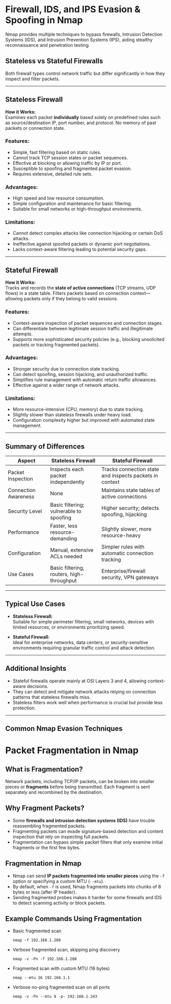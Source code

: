 # Firewall, IDS, and IPS Evasion & Spoofing in Nmap

Nmap provides multiple techniques to bypass firewalls, Intrusion Detection Systems (IDS), and Intrusion Prevention Systems (IPS), aiding stealthy reconnaissance and penetration testing.

## Stateless vs Stateful Firewalls

Both firewall types control network traffic but differ significantly in how they inspect and filter packets.

---

## Stateless Firewall

**How it Works:**  
Examines each packet **individually** based solely on predefined rules such as source/destination IP, port number, and protocol. No memory of past packets or connection state.

### Features:
- Simple, fast filtering based on static rules.
- Cannot track TCP session states or packet sequences.
- Effective at blocking or allowing traffic by IP or port.
- Susceptible to spoofing and fragmented packet evasion.
- Requires extensive, detailed rule sets.

### Advantages:
- High speed and low resource consumption.
- Simple configuration and maintenance for basic filtering.
- Suitable for small networks or high-throughput environments.

### Limitations:
- Cannot detect complex attacks like connection hijacking or certain DoS attacks.
- Ineffective against spoofed packets or dynamic port negotiations.
- Lacks context-aware filtering leading to potential security gaps.

---

## Stateful Firewall

**How it Works:**  
Tracks and records the **state of active connections** (TCP streams, UDP flows) in a state table. Filters packets based on connection context—allowing packets only if they belong to valid sessions.

### Features:
- Context-aware inspection of packet sequences and connection stages.
- Can differentiate between legitimate session traffic and illegitimate attempts.
- Supports more sophisticated security policies (e.g., blocking unsolicited packets or tracking fragmented packets).

### Advantages:
- Stronger security due to connection state tracking.
- Can detect spoofing, session hijacking, and unauthorized traffic.
- Simplifies rule management with automatic return traffic allowances.
- Effective against a wider range of network attacks.

### Limitations:
- More resource-intensive (CPU, memory) due to state tracking.
- Slightly slower than stateless firewalls under heavy load.
- Configuration complexity higher but improved with automated state management.

---

## Summary of Differences

| Aspect                | Stateless Firewall                                      | Stateful Firewall                               |
|-----------------------|--------------------------------------------------------|-------------------------------------------------|
| Packet Inspection     | Inspects each packet independently                     | Tracks connection state and inspects packets in context |
| Connection Awareness  | None                                                   | Maintains state tables of active connections     |
| Security Level        | Basic filtering; vulnerable to spoofing                | Higher security; detects spoofing, hijacking     |
| Performance           | Faster, less resource-demanding                        | Slightly slower, more resource-heavy             |
| Configuration         | Manual, extensive ACLs needed                          | Simpler rules with automatic connection tracking |
| Use Cases             | Basic filtering, routers, high-throughput              | Enterprise/firewall security, VPN gateways       |

---

## Typical Use Cases

- **Stateless Firewall:**  
  Suitable for simple perimeter filtering, small networks, devices with limited resources, or environments prioritizing speed.

- **Stateful Firewall:**  
  Ideal for enterprise networks, data centers, or security-sensitive environments requiring granular traffic control and attack detection.

---

## Additional Insights

- Stateful firewalls operate mainly at OSI Layers 3 and 4, allowing context-aware decisions.
- They can detect and mitigate network attacks relying on connection patterns that stateless firewalls miss.
- Stateless filters work well when performance is crucial but provide less protection.

---

## Common Nmap Evasion Techniques

# Packet Fragmentation in Nmap

## What is Fragmentation?
Network packets, including TCP/IP packets, can be broken into smaller pieces or **fragments** before being transmitted. Each fragment is sent separately and recombined by the destination.

## Why Fragment Packets?
- Some **firewalls and intrusion detection systems (IDS)** have trouble reassembling fragmented packets.
- Fragmenting packets can evade signature-based detection and content inspection that rely on inspecting full packets.
- Fragmentation can bypass simple packet filters that only examine initial fragments or the first few bytes.

## Fragmentation in Nmap
- Nmap can send **IP packets fragmented into smaller pieces** using the `-f` option or specifying a custom MTU (`--mtu`).
- By default, when `-f` is used, Nmap fragments packets into chunks of 8 bytes or less (after IP header).
- Sending fragmented probes makes it harder for some firewalls and IDS to detect scanning activity or block packets.

## Example Commands Using Fragmentation

- Basic fragmented scan

      nmap -f 192.168.1.208

- Verbose fragmented scan, skipping ping discovery

      nmap -v -Pn -f 192.168.1.208

- Fragmented scan with custom MTU (16 bytes)

      nmap --mtu 16 192.168.1.1

- Verbose no-ping fragmented scan on all ports

      nmap -v -Pn --mtu 8 -p- 192.168.1.243
